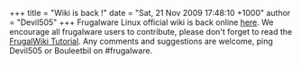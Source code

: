 +++
title = "Wiki is back !"
date = "Sat, 21 Nov 2009 17:48:10 +1000"
author = "Devil505"
+++
Frugalware Linux official wiki is back online [here](http://wiki.frugalware.org). We encourage all frugalware users to contribute, please don't forget to read the [FrugalWiki Tutorial](http://wiki.frugalware.org/index.php/FrugalWiki_Tutorial_(English)). Any comments and suggestions are welcome, ping Devil505 or Bouleetbil on #frugalware.